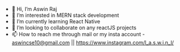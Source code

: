 - 👋 Hi, I’m Aswin Raj
- 👀 I’m interested in MERN stack development
- 🌱 I’m currently learning React Native
- 💞️ I’m looking to collaborate on any reactJS projects
- 📫 How to reach me through mail or my insta account - aswincse10@gmail.com || https://www.instagram.com/l_a.s.w.i.n_l/

<!---
Aswin-Dot/Aswin-Dot is a ✨ special ✨ repository because its `README.md` (this file) appears on your GitHub profile.
You can click the Preview link to take a look at your changes.
--->
